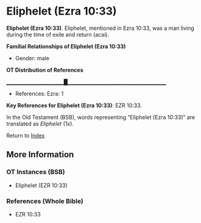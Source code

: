 # Eliphelet (Ezra 10:33)
**Eliphelet (Ezra 10:33)**. 
Eliphelet, mentioned in Ezra 10:33, was a man living during the time of exile and return (acai). 




**Familial Relationships of Eliphelet (Ezra 10:33)**


* Gender: male


**OT Distribution of References**

▁▁▁▁▁▁▁▁▁▁▁▁▁▁█▁▁▁▁▁▁▁▁▁▁▁▁▁▁▁▁▁▁▁▁▁▁▁▁
* References: Ezra: 1



**Key References for Eliphelet (Ezra 10:33)**: 
EZR 10:33. 


In the Old Testament (BSB), words representing “Eliphelet (Ezra 10:33)” are translated as 
*Eliphelet* (1x). 




Return to [Index](00-Index.md)

## More Information

### OT Instances (BSB)

* Eliphelet (EZR 10:33)



### References (Whole Bible)

* EZR 10:33



